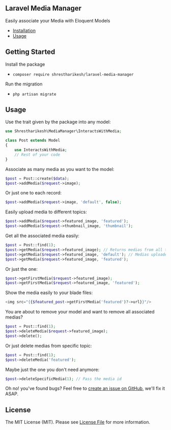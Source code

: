 ## Laravel Media Manager

Easily associate your Media with Eloquent Models

- [Installation](#Installation)
- [Usage](#Usage)


## Getting Started
Install the package

- `composer require shrestharikesh/laravel-media-manager`

Run the migration
- `php artisan migrate`

## Usage
Use the trait given by the package into any model:

```php
use Shrestharikesh\MediaManager\InteractsWithMedia;

class Post extends Model
{
    use InteractsWithMedia;
    // Rest of your code
}
```

Associate as many media as you want to the model:
```php
$post = Post::create($data);
$post->addMedia($request->image);
```
Or just one to each record:
```php
$post->addMedia($request->image, 'default', false);
```
Easily upload media to different topics:
```php
$post->addMedia($request->featured_image, 'featured');
$post->addMedia($request->thumbnail_image, 'thumbnail');
```
Get all the associated media easily:
```php
$post = Post::find(1);
$post->getMedia($request->featured_image); // Returns medias from all topics
$post->getMedia($request->featured_image, 'default'); // Medias uploaded without any topic
$post->getMedia($request->featured_image, 'featured');
```
Or just the one:
```php
$post->getFirstMedia($request->featured_image);
$post->getFirstMedia($request->featured_image, 'featured');
```

Show the media easily to your blade files:

```php
<img src="{{$featured_post->getFirstMedia('featured')?->url}}"/>
```

You are about to remove your model and want to remove all associated medias? 
```php
$post = Post::find(1);
$post->deleteMedia($request->featured_image);
$post->delete();
```
Or just delete medias from specific topic:
```php
$post = Post::find(1);
$post->deleteMedia('featured');
```
Maybe just the one you don't need anymore:
```php
$post->deleteSpecificMedia(1); // Pass the media id
```

Oh no! you've found bugs? Feel free to [create an issue on GitHub](https://github.com/shrestharikesh/laravel-media-manager/issues), we'll fix it ASAP.

## License

The MIT License (MIT). Please see [License File](LICENSE.md) for more information.
